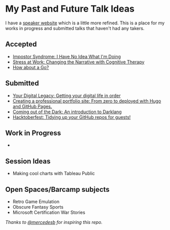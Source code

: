 # My Past and Future Talk Ideas

I have a [speaker website](https://rosslarson.com/) which is a little more refined.  This is a place for my works in progress and submitted talks that haven't had any takers.

## Accepted
* [Impostor Syndrome: I Have No Idea What I'm Doing](./SoftSkills/ImpostorSyndrome-NoIdea.md)
* [Stress at Work: Changing the Narrative with Cognitive Therapy](./SoftSkills/WorkStress-CognitiveTherapy.md)
* [How about a Go?](./SoftSkills/Golang.md)

## Submitted
* [Your Digital Legacy: Getting your digital life in order](./SoftSkills/DigitalLegacy.md)
* [Creating a professional portfolio site: From zero to deployed with Hugo and GitHub Pages.](./HardSkills/ProfileSiteWithHugo.md)
* [Coming out of the Dark: An introduction to Darklang](./HardSkills/Darklang.md)
* [Hacktoberfest: Tidying up your GitHub repos for guests!](./SoftSkills/Hacktoberfest-HOWTO.md)

## Work in Progress
* 

## Session Ideas
* Making cool charts with Tableau Public

## Open Spaces/Barcamp subjects
* Retro Game Emulation
* Obscure Fantasy Sports
* Microsoft Certification War Stories





*Thanks to [@mercedesb](https://github.com/mercedesb) for inspiring this repo.*
